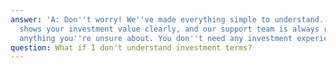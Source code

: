 ```yaml
---
answer: 'A: Don''t worry! We''ve made everything simple to understand. Our portal
  shows your investment value clearly, and our support team is always ready to explain
  anything you''re unsure about. You don''t need any investment experience to start.'
question: What if I don't understand investment terms?
---
```

